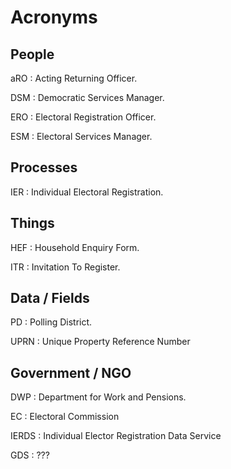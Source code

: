 # Acronyms

## People

aRO
: Acting Returning Officer.

DSM
: Democratic Services Manager.

ERO
: Electoral Registration Officer.

ESM
: Electoral Services Manager.

## Processes

IER
: Individual Electoral Registration.

## Things

HEF
: Household Enquiry Form.

ITR
: Invitation To Register.

## Data / Fields

PD
: Polling District.

UPRN
: Unique Property Reference Number

## Government / NGO

DWP
: Department for Work and Pensions.

EC
: Electoral Commission

IERDS
: Individual Elector Registration Data Service

GDS
: ???
